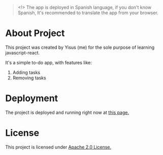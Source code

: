 > <!> The app is deployed in Spanish language, if you don't know Spanish, It's recommended to translate the app from your browser.

# About Project
This project was created by Yisus (me) for the sole purpose of learning javascript-react.

It's a simple to-do app, with features like:
1. Adding tasks
2. Removing tasks   

# Deployment
The project is deployed and running right now at [this page.](https://taskapp.github.io)

# License
This project is licensed under [Apache 2.0 License.](https://github.com/YisusGaming/react-tasks/blob/main/LICENSE)